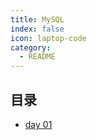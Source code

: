 ```yaml
---
title: MySQL
index: false
icon: laptop-code
category:
  - README
---
```


## 目录
 - [day 01](day01.md)



